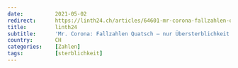 ```yaml
---
date:          2021-05-02
redirect:      https://linth24.ch/articles/64601-mr-corona-fallzahlen-quatsch-nur-uebersterblichkeit-zaehlt
title:         linth24
subtitle:      'Mr. Corona: Fallzahlen Quatsch – nur Übersterblichkeit zählt'
country:       CH
categories:    [Zahlen]
tags:          [sterblichkeit]
---
```

